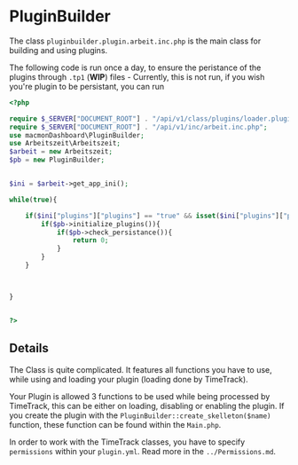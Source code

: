 # PluginBuilder

The class `pluginbuilder.plugin.arbeit.inc.php` is the main class for building and using plugins.

The following code is run once a day, to ensure the peristance of the plugins through `.tp1` (**WIP**) files - Currently, this is not run, if you wish you're plugin to be persistant, you can run

```php
<?php

require $_SERVER["DOCUMENT_ROOT"] . "/api/v1/class/plugins/loader.plugins.arbeit.inc.php";
require $_SERVER["DOCUMENT_ROOT"] . "/api/v1/inc/arbeit.inc.php";
use macmonDashboard\PluginBuilder;
use Arbeitszeit\Arbeitszeit;
$arbeit = new Arbeitszeit;
$pb = new PluginBuilder;


$ini = $arbeit->get_app_ini();

while(true){

    if($ini["plugins"]["plugins"] == "true" && isset($ini["plugins"]["path"]) == true){
        if($pb->initialize_plugins()){
            if($pb->check_persistance()){
                return 0;
            }
        }
    }



}


?>
```

## Details

The Class is quite complicated. It features all functions you have to use, while using and loading your plugin (loading done by TimeTrack).

Your Plugin is allowed 3 functions to be used while being processed by TimeTrack, this can be either on loading, disabling or enabling the plugin. If you create the plugin with the `PluginBuilder::create_skelleton($name)` function, these function can be found within the `Main.php`.

In order to work with the TimeTrack classes, you have to specify `permissions` within your `plugin.yml`. Read more in the `../Permissions.md`.
